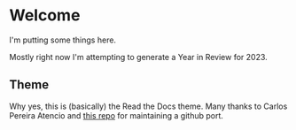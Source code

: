 ﻿# Welcome

I'm putting some things here.

Mostly right now I'm attempting to generate a Year in Review for 2023.

## Theme

Why yes, this is (basically) the Read the Docs theme. Many thanks to Carlos
Pereira Atencio and [this repo](https://github.com/carlosperate/jekyll-theme-rtd)
for maintaining a github port.